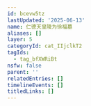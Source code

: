 ```yaml
---
id: bcevw5tz
lastUpdated: '2025-06-13'
name: 仁德天皇陵为徐福墓
aliases: []
layer: 5
categoryId: cat_IIjclkT2
tagIds:
  - tag_bfXWRiBt
nsfw: false
parent: ''
relatedEntries: []
timelineEvents: []
titledLinks: []
---
```



